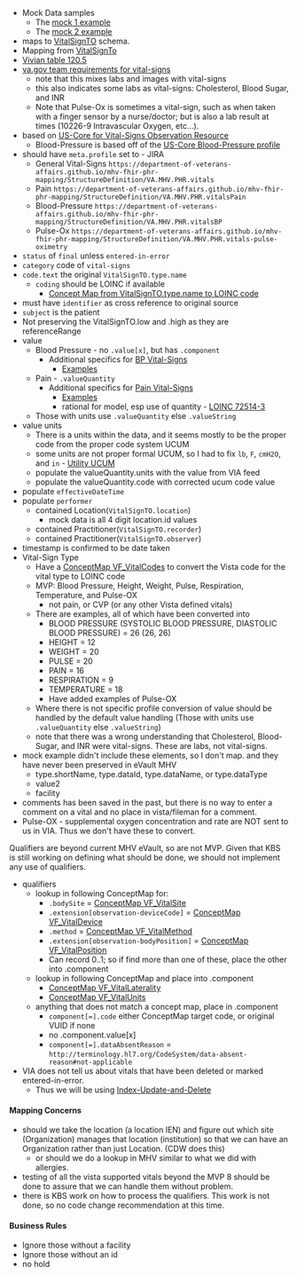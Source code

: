 - Mock Data samples
  - The [mock 1 example](https://github.com/department-of-veterans-affairs/mhv-fhir-phr-mapping/blob/main/mocks/vitals.xml)
  - The [mock 2 example](https://github.com/department-of-veterans-affairs/mhv-fhir-phr-mapping/blob/main/mocks/1013699421V762086_Vitals.xml)
- maps to [VitalSignTO](https://github.com/department-of-veterans-affairs/mhv-np-via-wsclient/blob/development/src/main/resources/VIA_v4.0.7_uat.wsdl) schema.
- Mapping from [VitalSignTo](StructureDefinition-VA.MHV.PHR.vitals-mappings.html#mappings-for-via-to-mhv-fhir-phr-vitalsignto)
- [Vivian table 120.5](https://vivian.worldvista.org/dox/Global_XkdNUigxMjAuNQ==.html)
- [va.gov team requirements for vital-signs](https://github.com/department-of-veterans-affairs/va.gov-team/blob/master/products/health-care/digital-health-modernization/mhv-to-va.gov/medical-records/data-domains/vitals/vitals-brief.md)
  - note that this mixes labs and images with vital-signs
  - this also indicates some labs as vital-signs: Cholesterol, Blood Sugar, and INR
  - Note that Pulse-Ox is sometimes a vital-sign, such as when taken with a finger sensor by a nurse/doctor; but is also a lab result at times (10226-9 Intravascular Oxygen, etc...).
- based on [US-Core for Vital-Signs Observation Resource]({{site.data.fhir.hl7fhiruscore}}/StructureDefinition-us-core-vital-signs.html)
  - Blood-Pressure is based off of the [US-Core Blood-Pressure profile]({{site.data.fhir.hl7fhiruscore}}/StructureDefinition-us-core-blood-pressure.html)
- should have `meta.profile` set to - JIRA
  - General Vital-Signs `https://department-of-veterans-affairs.github.io/mhv-fhir-phr-mapping/StructureDefinition/VA.MHV.PHR.vitals`
  - Pain `https://department-of-veterans-affairs.github.io/mhv-fhir-phr-mapping/StructureDefinition/VA.MHV.PHR.vitalsPain`
  - Blood-Pressure `https://department-of-veterans-affairs.github.io/mhv-fhir-phr-mapping/StructureDefinition/VA.MHV.PHR.vitalsBP`
  - Pulse-Ox `https://department-of-veterans-affairs.github.io/mhv-fhir-phr-mapping/StructureDefinition/VA.MHV.PHR.vitals-pulse-oximetry`
- `status` of `final` unless `entered-in-error`
- `category` code of `vital-signs`
- `code.text` the original `VitalSignTO.type.name`
  - `coding` should be LOINC if available
    - [Concept Map from VitalSignTO.type.name to LOINC code](ConceptMap-VF-VitalsCodes.html)
- must have `identifier` as cross reference to original source
- `subject` is the patient
- Not preserving the VitalSignTO.low and .high as they are referenceRange
- value
  - Blood Pressure - no `.value[x]`, but has `.component`
    - Additional specifics for [BP Vital-Signs](StructureDefinition-VA.MHV.PHR.vitalsBP.html)
      - [Examples](StructureDefinition-VA.MHV.PHR.vitalsBP-examples.html)
  - Pain - `.valueQuantity`
    - Additional specifics for [Pain Vital-Signs](StructureDefinition-VA.MHV.PHR.vitalsPain.html)
      - [Examples](StructureDefinition-VA.MHV.PHR.vitalsPain-examples.html)
      - rational for model, esp use of quantity - [LOINC 72514-3](https://loinc.org/72514-3/)
  - Those with units use `.valueQuantity` else `.valueString`
- value units
  - There is a units within the data, and it seems mostly to be the proper code from the proper code system UCUM
  - some units are not proper formal UCUM, so I had to fix `lb`, `F`, `cmH2O`, and `in` - [Utility UCUM](utility.html#ucum-code)
  - populate the valueQuantity.units with the value from VIA feed
  - populate the valueQuantity.code with corrected ucum code value
- populate `effectiveDateTime`
- populate `performer`
  - contained Location(`VitalSignTO.location`)
    - mock data is all 4 digit location.id values
  - contained Practitioner(`VitalSignTO.recorder`)
  - contained Practitioner(`VitalSignTO.observer`)
- timestamp is confirmed to be date taken
- Vital-Sign Type
  - Have a [ConceptMap VF_VitalCodes](ConceptMap-VF-VitalsCodes.html) to convert the Vista code for the vital type to LOINC code
  - MVP: Blood Pressure, Height, Weight, Pulse, Respiration, Temperature, and Pulse-OX
    - not pain, or CVP (or any other Vista defined vitals)
  - There are examples, all of which have been converted into
    - BLOOD PRESSURE (SYSTOLIC BLOOD PRESSURE, DIASTOLIC BLOOD PRESSURE) = 26 (26, 26)
    - HEIGHT = 12
    - WEIGHT = 20
    - PULSE = 20
    - PAIN = 16
    - RESPIRATION = 9
    - TEMPERATURE = 18
    - Have added examples of Pulse-OX
  - Where there is not specific profile conversion of value should be handled by the default value handling (Those with units use `.valueQuantity` else `.valueString`)
  - note that there was a wrong understanding that Cholesterol, Blood-Sugar, and INR were vital-signs. These are labs, not vital-signs.
- mock example didn't include these elements, so I don't map. and they have never been preserved in eVault MHV
  - type.shortName, type.dataId, type.dataName, or type.dataType
  - value2
  - facility
- comments has been saved in the past, but there is no way to enter a comment on a vital and no place in vista/fileman for a comment.
- Pulse-OX - supplemental oxygen concentration and rate are NOT sent to us in VIA. Thus we don't have these to convert.

Qualifiers are beyond current MHV eVault, so are not MVP. Given that KBS is still working on defining what should be done, we should not implement any use of qualifiers.

- qualifiers
  - lookup in following ConceptMap for:
    - `.bodySite` = [ConceptMap VF_VitalSite](ConceptMap-VF-VitalsSite.html)
    - `.extension[observation-deviceCode]` =  [ConceptMap VF_VitalDevice](ConceptMap-VF-VitalsDevice.html)
    - `.method` =  [ConceptMap VF_VitalMethod](ConceptMap-VF-VitalsMethod.html)
    - `.extension[observation-bodyPosition]` =  [ConceptMap VF_VitalPosition](ConceptMap-VF-VitalsPosition.html)
    - Can record 0..1; so if find more than one of these, place the other into .component
  - lookup in following ConceptMap and place into .component
    - [ConceptMap VF_VitalLaterality](ConceptMap-VF-VitalsSite.html)
    - [ConceptMap VF_VitalUnits](ConceptMap-VF-VitalsSite.html)
  - anything that does not match a concept map, place in .component
    - `component[=].code` either ConceptMap target code, or original VUID if none
    - no .component.value[x]
    - `component[=].dataAbsentReason` = `http://terminology.hl7.org/CodeSystem/data-absent-reason#not-applicable`
- VIA does not tell us about vitals that have been deleted or marked entered-in-error.
  - Thus we will be using [Index-Update-and-Delete](background.html#entered-in-error)

#### Mapping Concerns

- should we take the location (a location IEN) and figure out which site (Organization) manages that location (institution) so that we can have an Organization rather than just Location.  (CDW does this)
  - or should we do a lookup in MHV similar to what we did with allergies.
- testing of all the vista supported vitals beyond the MVP 8 should be done to assure that we can handle them without problem.
- there is KBS work on how to process the qualifiers. This work is not done, so no code change recommendation at this time.

#### Business Rules

- Ignore those without a facility
- Ignore those without an id
- no hold

